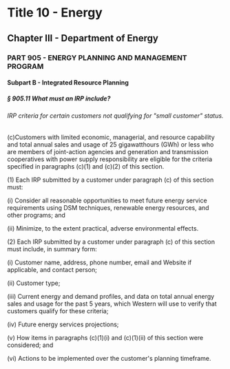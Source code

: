 
# Title 10 - Energy
## Chapter III - Department of Energy
### PART 905 - ENERGY PLANNING AND MANAGEMENT PROGRAM
#### Subpart B - Integrated Resource Planning
##### § 905.11 What must an IRP include?
###### IRP criteria for certain customers not qualifying for "small customer" status.

(c)Customers with limited economic, managerial, and resource capability and total annual sales and usage of 25 gigawatthours (GWh) or less who are members of joint-action agencies and generation and transmission cooperatives with power supply responsibility are eligible for the criteria specified in paragraphs (c)(1) and (c)(2) of this section.

(1) Each IRP submitted by a customer under paragraph (c) of this section must:

(i) Consider all reasonable opportunities to meet future energy service requirements using DSM techniques, renewable energy resources, and other programs; and

(ii) Minimize, to the extent practical, adverse environmental effects.

(2) Each IRP submitted by a customer under paragraph (c) of this section must include, in summary form:

(i) Customer name, address, phone number, email and Website if applicable, and contact person;

(ii) Customer type;

(iii) Current energy and demand profiles, and data on total annual energy sales and usage for the past 5 years, which Western will use to verify that customers qualify for these criteria;

(iv) Future energy services projections;

(v) How items in paragraphs (c)(1)(i) and (c)(1)(ii) of this section were considered; and

(vi) Actions to be implemented over the customer's planning timeframe.
